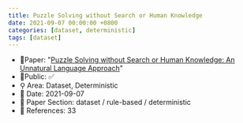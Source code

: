 ```yaml
---
title: Puzzle Solving without Search or Human Knowledge
date: 2021-09-07 00:00:00 +0800
categories: [dataset, deterministic]
tags: [dataset]
---
```


- 📙Paper: "[Puzzle Solving without Search or Human Knowledge: An Unnatural Language Approach](https://semanticscholar.org/paper/Puzzle-Solving-without-Search-or-Human-Knowledge%3A-Noever-Burdick/1c27f107b171ae2578e0a8061c7aa34cd635f51a)"
- 🔑Public: ✅
- ⚲ Area: Dataset, Deterministic
- 📅 Date: 2021-09-07
- 🔎 Paper Section: dataset / rule-based / deterministic
- 📝 References: 33
